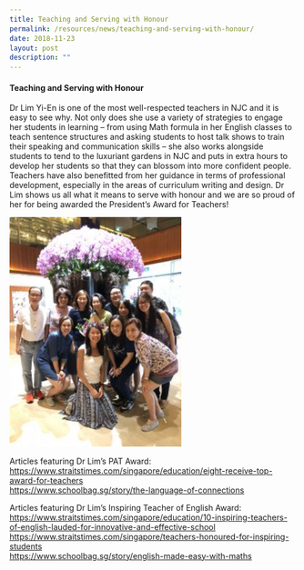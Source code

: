 ```yaml
---
title: Teaching and Serving with Honour
permalink: /resources/news/teaching-and-serving-with-honour/
date: 2018-11-23
layout: post
description: ""
---
```

#### Teaching and Serving with Honour

Dr Lim Yi-En is one of the most well-respected teachers in NJC and it is easy to see why. Not only does she use a variety of strategies to engage her students in learning – from using Math formula in her English classes to teach sentence structures and asking students to host talk shows to train their speaking and communication skills – she also works alongside students to tend to the luxuriant gardens in NJC and puts in extra hours to develop her students so that they can blossom into more confident people. Teachers have also benefitted from her guidance in terms of professional development, especially in the areas of curriculum writing and design. Dr Lim shows us all what it means to serve with honour and we are so proud of her for being awarded the President’s Award for Teachers!

<img src="/images/news2.png" 
     style="width:60%">

Articles featuring Dr Lim’s PAT Award:  
https://www.straitstimes.com/singapore/education/eight-receive-top-award-for-teachers  
https://www.schoolbag.sg/story/the-language-of-connections

Articles featuring Dr Lim’s Inspiring Teacher of English Award:  
https://www.straitstimes.com/singapore/education/10-inspiring-teachers-of-english-lauded-for-innovative-and-effective-school  
https://www.straitstimes.com/singapore/teachers-honoured-for-inspiring-students  
https://www.schoolbag.sg/story/english-made-easy-with-maths